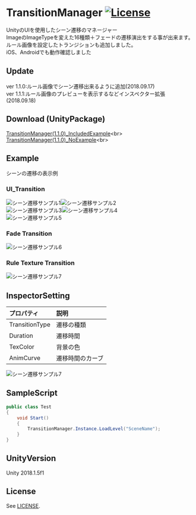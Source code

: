 # TransitionManager [![License](https://img.shields.io/badge/license-MIT-lightgrey.svg?style=flat)](http://mit-license.org)<br>
UnityのUIを使用したシーン遷移のマネージャー<br>
ImageのImageTypeを変えた16種類＋フェードの遷移演出をする事が出来ます。<br>
ルール画像を設定したトランジションも追加しました。<br>
iOS、Androidでも動作確認しました<br>

## Update <br>
ver 1.1.0:ルール画像でシーン遷移出来るように追加(2018.09.17)<br>
ver 1.1.1:ルール画像のプレビューを表示するなどインスペクター拡張(2018.09.18)<br>

## Download (UnityPackage)
[TransitionManager(1.1.0)_IncludedExample](https://www.dropbox.com/s/330z0xg04u5o008/TransitionManager%281.1.0%29_IncludedExample.unitypackage?dl=0"SystemCalc(1.0.1)_IncludedExample")<br>
[TransitionManager(1.1.0)_NoExample](https://www.dropbox.com/s/qtvzge317r3pf3q/TransitionManager%281.1.0%29_NoExample.unitypackage?dl=0"SystemCalc(1.0.1)_IncludedExample")<br>

## Example <br>
シーンの遷移の表示例<br>

### UI_Transition<br>
<img src="https://78.media.tumblr.com/1a6ae7adbbb33c3a4cfeab020fb5b161/tumblr_pf8f678GVz1u4382eo1_400.gif" alt="シーン遷移サンプル1" title="サンプル"><img src="https://78.media.tumblr.com/72e838e53edbf4d56494e5af5ea74d9f/tumblr_pf8f678GVz1u4382eo2_400.gif" alt="シーン遷移サンプル2" title="サンプル"><br>
<img src="https://78.media.tumblr.com/cb19b6219ad75b62a7e576b43d2eb040/tumblr_pf8f678GVz1u4382eo3_400.gif" alt="シーン遷移サンプル3" title="サンプル"><img src="https://78.media.tumblr.com/9659dd627bf835c7bda6fb3275004add/tumblr_pf8f678GVz1u4382eo4_400.gif" alt="シーン遷移サンプル4" title="サンプル"><br>
<img src="https://78.media.tumblr.com/88f456d4dd9f56744a124fb7a59f386d/tumblr_pf8f678GVz1u4382eo5_400.gif" alt="シーン遷移サンプル5" title="サンプル">

### Fade Transition<br>
<img src="https://78.media.tumblr.com/1fdbab5844b8df4bdb77b7e4eaf49954/tumblr_pf8f678GVz1u4382eo7_400.gif" alt="シーン遷移サンプル6" title="サンプル">

### Rule Texture Transition<br>
<img src="https://78.media.tumblr.com/dbee1b043471c699243e7b7d5ebe182b/tumblr_pf8f678GVz1u4382eo6_400.gif" alt="シーン遷移サンプル7" title="サンプル">

## InspectorSetting
| プロパティ | 説明 |
|:---|:---|
| TransitionType | 遷移の種類 |
| Duration | 遷移時間 |
| TexColor | 背景の色 |
| AnimCurve| 遷移時間のカーブ |

<img src="https://78.media.tumblr.com/0075610ec93360c88caa2c9cbf627d2d/tumblr_pf8g7lwe8b1u4382eo1_400.gif" alt="シーン遷移サンプル7" title="サンプル">

## SampleScript

```csharp
public class Test
{
    void Start()
    {
        TransitionManager.Instance.LoadLevel("SceneName");
    }
}
```

## UnityVersion
Unity 2018.1.5f1<br>

## License
See [LICENSE](/LICENSE).

